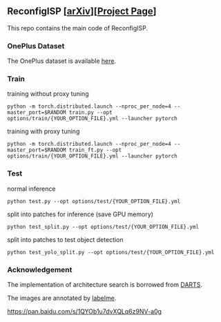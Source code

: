 ## ReconfigISP [[arXiv](https://arxiv.org/abs/2109.04760)][[Project Page](https://www.mmlab-ntu.com/project/reconfigisp/)]
This repo contains the main code of ReconfigISP.

### OnePlus Dataset
The OnePlus dataset is available [here](https://drive.google.com/file/d/1Dw0btNcBHN0diaATEFiE_8PERNvniMHU/view?usp=sharing).

### Train
training without proxy tuning
```
python -m torch.distributed.launch --nproc_per_node=4 --master_port=$RANDOM train.py --opt options/train/{YOUR_OPTION_FILE}.yml --launcher pytorch
```

training with proxy tuning
```
python -m torch.distributed.launch --nproc_per_node=4 --master_port=$RANDOM train_ft.py --opt options/train/{YOUR_OPTION_FILE}.yml --launcher pytorch
```

### Test
normal inference
```
python test.py --opt options/test/{YOUR_OPTION_FILE}.yml
```

split into patches for inference (save GPU memory)
```
python test_split.py --opt options/test/{YOUR_OPTION_FILE}.yml
```

split into patches to test object detection
```
python test_yolo_split.py --opt options/test/{YOUR_OPTION_FILE}.yml
```

### Acknowledgement
The implementation of architecture search is borrowed from [DARTS](https://github.com/quark0/darts).

The images are annotated by [labelme](https://github.com/wkentaro/labelme).

https://pan.baidu.com/s/1QYOb1u7dvXQLq6z9NV-a0g
